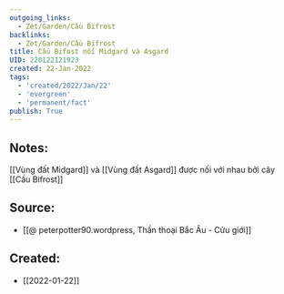 ```yaml
---
outgoing_links:
  - Zet/Garden/Cầu Bifrost
backlinks:
  - Zet/Garden/Cầu Bifrost
title: Cầu Bifost nối Midgard và Asgard
UID: 220122121923
created: 22-Jan-2022
tags:
  - 'created/2022/Jan/22'
  - 'evergreen'
  - 'permanent/fact'
publish: True
---
```

## Notes:
[[Vùng đất Midgard]] và [[Vùng đất Asgard]] được nối với nhau bởi cây [[Cầu Bifrost]]

## Source:
- [[@ peterpotter90.wordpress, Thần thoại Bắc Âu - Cửu giới]]


## Created:
- [[2022-01-22]]
